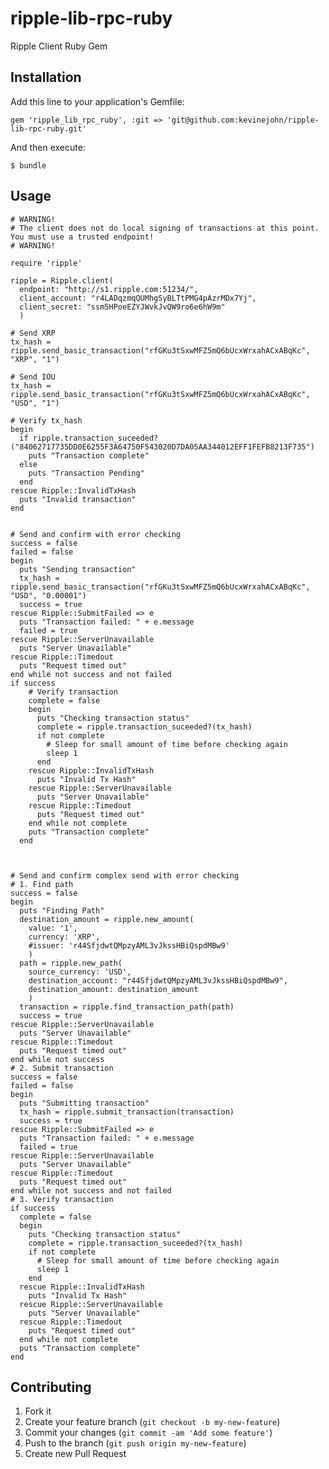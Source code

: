 ripple-lib-rpc-ruby
===================

Ripple Client Ruby Gem

## Installation

Add this line to your application's Gemfile:

    gem 'ripple_lib_rpc_ruby', :git => 'git@github.com:kevinejohn/ripple-lib-rpc-ruby.git'

And then execute:

    $ bundle

## Usage

    # WARNING!
    # The client does not do local signing of transactions at this point. You must use a trusted endpoint!
    # WARNING!

    require 'ripple'

    ripple = Ripple.client(
      endpoint: "http://s1.ripple.com:51234/",
      client_account: "r4LADqzmqQUMhgSyBLTtPMG4pAzrMDx7Yj",
      client_secret: "ssm5HPoeEZYJWvkJvQW9ro6e6hW9m"
      )

    # Send XRP
    tx_hash = ripple.send_basic_transaction("rfGKu3tSxwMFZ5mQ6bUcxWrxahACxABqKc", "XRP", "1")

    # Send IOU
    tx_hash = ripple.send_basic_transaction("rfGKu3tSxwMFZ5mQ6bUcxWrxahACxABqKc", "USD", "1")

    # Verify tx_hash
    begin
      if ripple.transaction_suceeded?("84062717735DD0E6255F3A64750F543020D7DA05AA344012EFF1FEFB8213F735")
        puts "Transaction complete"
      else
        puts "Transaction Pending"
      end
    rescue Ripple::InvalidTxHash
      puts "Invalid transaction"
    end


    # Send and confirm with error checking
    success = false
    failed = false
    begin
      puts "Sending transaction"
      tx_hash = ripple.send_basic_transaction("rfGKu3tSxwMFZ5mQ6bUcxWrxahACxABqKc", "USD", "0.00001")
      success = true
    rescue Ripple::SubmitFailed => e
      puts "Transaction failed: " + e.message
      failed = true
    rescue Ripple::ServerUnavailable
      puts "Server Unavailable"
    rescue Ripple::Timedout
      puts "Request timed out"
    end while not success and not failed
    if success
        # Verify transaction
        complete = false
        begin
          puts "Checking transaction status"
          complete = ripple.transaction_suceeded?(tx_hash)
          if not complete
            # Sleep for small amount of time before checking again
            sleep 1
          end
        rescue Ripple::InvalidTxHash
          puts "Invalid Tx Hash"
        rescue Ripple::ServerUnavailable
          puts "Server Unavailable"
        rescue Ripple::Timedout
          puts "Request timed out"
        end while not complete
        puts "Transaction complete"
      end



    # Send and confirm complex send with error checking
    # 1. Find path
    success = false
    begin
      puts "Finding Path"
      destination_amount = ripple.new_amount(
        value: '1',
        currency: 'XRP',
        #issuer: 'r44SfjdwtQMpzyAML3vJkssHBiQspdMBw9'
        )
      path = ripple.new_path(
        source_currency: 'USD',
        destination_account: "r44SfjdwtQMpzyAML3vJkssHBiQspdMBw9",
        destination_amount: destination_amount
        )
      transaction = ripple.find_transaction_path(path)
      success = true
    rescue Ripple::ServerUnavailable
      puts "Server Unavailable"
    rescue Ripple::Timedout
      puts "Request timed out"
    end while not success
    # 2. Submit transaction
    success = false
    failed = false
    begin
      puts "Submitting transaction"
      tx_hash = ripple.submit_transaction(transaction)
      success = true
    rescue Ripple::SubmitFailed => e
      puts "Transaction failed: " + e.message
      failed = true
    rescue Ripple::ServerUnavailable
      puts "Server Unavailable"
    rescue Ripple::Timedout
      puts "Request timed out"
    end while not success and not failed
    # 3. Verify transaction
    if success
      complete = false
      begin
        puts "Checking transaction status"
        complete = ripple.transaction_suceeded?(tx_hash)
        if not complete
          # Sleep for small amount of time before checking again
          sleep 1
        end
      rescue Ripple::InvalidTxHash
        puts "Invalid Tx Hash"
      rescue Ripple::ServerUnavailable
        puts "Server Unavailable"
      rescue Ripple::Timedout
        puts "Request timed out"
      end while not complete
      puts "Transaction complete"
    end


## Contributing

1. Fork it
2. Create your feature branch (`git checkout -b my-new-feature`)
3. Commit your changes (`git commit -am 'Add some feature'`)
4. Push to the branch (`git push origin my-new-feature`)
5. Create new Pull Request
